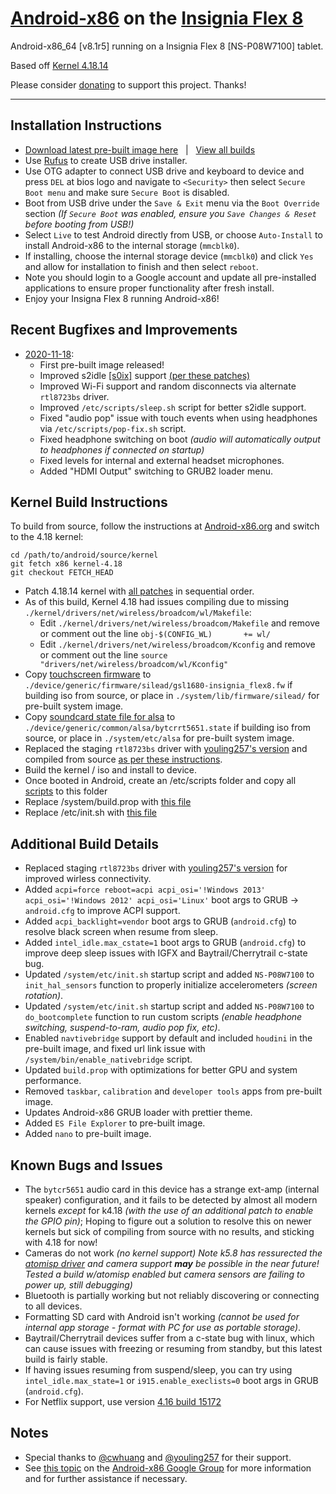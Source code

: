 # [Android-x86](https://www.android-x86.org) on the [Insignia Flex 8](https://www.insigniaproducts.com/pdp/NS-P08W7100/5451211)

Android-x86_64 [v8.1r5] running on a Insignia Flex 8 [NS-P08W7100] tablet.

Based off [Kernel 4.18.14](https://osdn.net/projects/android-x86/scm/git/kernel/tree/kernel-4.18/)

Please consider [donating](https://paypal.me/djouija) to support this project. Thanks!

----------------------------------------------------------------------------------

## Installation Instructions

* [Download latest pre-built image here](https://androidfilehost.com/?fid=10763459528675588358) &nbsp; | &nbsp; [View all builds](https://www.androidfilehost.com/?w=files&flid=320110)
* Use [Rufus](https://rufus.ie/) to create USB drive installer.
* Use OTG adapter to connect USB drive and keyboard to device and press `DEL` at bios logo and navigate to `<Security>` then select `Secure Boot menu` and make sure `Secure Boot` is disabled.
* Boot from USB drive under the `Save & Exit` menu via the `Boot Override` section *(If `Secure Boot` was enabled, ensure you `Save Changes & Reset` before booting from USB!)*
* Select `Live` to test Android directly from USB, or choose `Auto-Install` to install Android-x86 to the internal storage (`mmcblk0`).
* If installing, choose the internal storage device (`mmcblk0`) and click `Yes` and allow for installation to finish and then select `reboot`.
* Note you should login to a Google account and update all pre-installed applications to ensure proper functionality after fresh install.
* Enjoy your Insigna Flex 8 running Android-x86!


## Recent Bugfixes and Improvements

* [2020-11-18](https://androidfilehost.com/?fid=10763459528675588358):
	* First pre-built image released!
	* Improved s2idle [[s0ix]](https://01.org/blogs/qwang59/2018/how-achieve-s0ix-states-linux) support [(per these patches)](https://bugzilla.kernel.org/show_bug.cgi?id=196861)
	* Improved Wi-Fi support and random disconnects via alternate `rtl8723bs` driver.
	* Improved `/etc/scripts/sleep.sh` script for better s2idle support.
	* Fixed "audio pop" issue with touch events when using headphones via `/etc/scripts/pop-fix.sh` script.
	* Fixed headphone switching on boot _(audio will automatically output to headphones if connected on startup)_ 
	* Fixed levels for internal and external headset microphones.
	* Added "HDMI Output" switching to GRUB2 loader menu.


## Kernel Build Instructions

To build from source, follow the instructions at [Android-x86.org](https://www.android-x86.org/source.html) and switch to the 4.18 kernel:

	cd /path/to/android/source/kernel
	git fetch x86 kernel-4.18
	git checkout FETCH_HEAD

* Patch 4.18.14 kernel with [all patches](./00%20%20Patches/) in sequential order.
* As of this build, Kernel 4.18 had issues compiling due to missing `./kernel/drivers/net/wireless/broadcom/wl/Makefile`:
	* Edit `./kernel/drivers/net/wireless/broadcom/Makefile` and remove or comment out the line `obj-$(CONFIG_WL)       += wl/`
	* Edit `./kernel/drivers/net/wireless/broadcom/Kconfig` and remove or comment out the line `source "drivers/net/wireless/broadcom/wl/Kconfig"`
* Copy [touchscreen firmware](https://github.com/ouija/android-x86_insignia_flex8/blob/master/02%20%20Other/gsl1680-insignia_flex8.fw) to `./device/generic/firmware/silead/gsl1680-insignia_flex8.fw` if 	building iso from source, or place in `./system/lib/firmware/silead/` for pre-built system image.
* Copy [soundcard state file for alsa](https://github.com/ouija/android-x86_insignia_flex8/blob/master/02%20%20Other/bytcrrt5651.state) to `./device/generic/common/alsa/bytcrrt5651.state` if building iso from source, or place in `./system/etc/alsa` for pre-built system image.
* Replaced the staging `rtl8723bs` driver with [youling257's version](https://github.com/youling257/rockchip_wlan) and compiled from source [as per these instructions](https://groups.google.com/g/android-x86/c/iwSFhlLyW7A/m/kSxTf-rBAwAJ).
* Build the kernel / iso and install to device.
* Once booted in Android, create an /etc/scripts folder and copy all [scripts](https://github.com/ouija/android-x86_insignia_flex8/tree/master/01%20%20Scripts) to this folder
* Replace /system/build.prop with [this file](https://github.com/ouija/android-x86_insignia_flex8/blob/master/02%20%20Other/build.prop)
* Replace /etc/init.sh with [this file](https://github.com/ouija/android-x86_insignia_flex8/blob/master/02%20%20Other/init.sh)


## Additional Build Details

* Replaced staging `rtl8723bs` driver with [youling257's version](https://github.com/youling257/rockchip_wlan) for improved wirless connectivity.
* Added `acpi=force reboot=acpi acpi_osi='!Windows 2013' acpi_osi='!Windows 2012' acpi_osi='Linux'` boot args to GRUB -> `android.cfg` to improve ACPI support.
* Added `acpi_backlight=vendor` boot args to GRUB (`android.cfg`) to resolve black screen when resume from sleep.
* Added `intel_idle.max_cstate=1` boot args to GRUB (`android.cfg`) to improve deep sleep issues with IGFX and Baytrail/Cherrytrail c-state bug.
* Updated `/system/etc/init.sh` startup script and added `NS-P08W7100` to `init_hal_sensors` function to properly initialize accelerometers _(screen rotation)_.
* Updated `/system/etc/init.sh` startup script and added `NS-P08W7100` to `do_bootcomplete` function to run custom scripts _(enable headphone switching, suspend-to-ram, audio pop fix, etc)_.
* Enabled `navtivebridge` support by default and included `houdini` in the pre-built image, and fixed url link issue with `/system/bin/enable_nativebridge` script.
* Updated `build.prop` with optimizations for better GPU and system performance.
* Removed `taskbar`, `calibration` and `developer tools` apps from pre-built image.
* Updates Android-x86 GRUB loader with prettier theme.
* Added `ES File Explorer` to pre-built image.
* Added `nano` to pre-built image.


## Known Bugs and Issues

* The `bytcr5651` audio card in this device has a strange ext-amp (internal speaker) configuration, and it fails to be detected by almost all modern kernels _except_ for k4.18 _(with the use of an additional patch to enable the GPIO pin)_; Hoping to figure out a solution to resolve this on newer kernels but sick of compiling from source with no results, and sticking with 4.18 for now!
* Cameras do not work _(no kernel support)_
	_Note k5.8 has ressurected the [atomisp driver](https://www.phoronix.com/scan.php?page=news_item&px=Linux-5.8-Media-Updates) and camera support **may** be possible in the near future!_
	_Tested a build w/atomisp enabled but camera sensors are failing to power up, still debugging)_
* Bluetooth is partially working but not reliably discovering or connecting to all devices.
* Formatting SD card with Android isn't working _(cannot be used for internal app storage - format with PC for use as portable storage)_.
* Baytrail/Cherrytrail devices suffer from a c-state bug with linux, which can cause issues with freezing or resuming from standby, but this latest build is fairly stable.
* If having issues resuming from suspend/sleep, you can try using `intel_idle.max_state=1` or `i915.enable_execlists=0` boot args in GRUB (`android.cfg`).
* For Netflix support, use version [4.16 build 15172](https://netflixhelp.s3.amazonaws.com/netflix-4.16-15172-release.apk)


## Notes

* Special thanks to [@cwhuang](https://github.com/cwhuang) and [@youling257](https://github.com/youling257) for their support.
* See [this topic](https://groups.google.com/forum/#!topic/android-x86/KvAhIKcf224) on the [Android-x86 Google Group](https://groups.google.com/forum/#!forum/android-x86) for more information and for further assistance if necessary.
